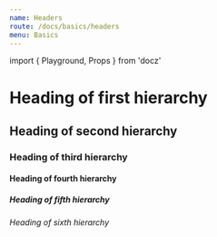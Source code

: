 ```yaml
---
name: Headers
route: /docs/basics/headers
menu: Basics
---
```


import { Playground, Props } from 'docz'

<Playground>
<h1>Heading of first hierarchy</h1>
<h2>Heading of second hierarchy</h2>
<h3>Heading of third hierarchy</h3>
<h4>Heading of fourth hierarchy</h4>
<h5>Heading of fifth hierarchy</h5>
<h6>Heading of sixth hierarchy</h6>
</Playground>
